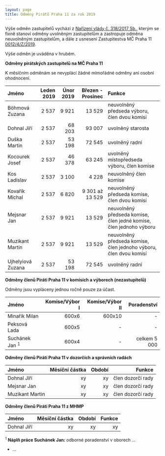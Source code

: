 ```yaml
---
layout: page
title: Odměny Pirátů Praha 11 za rok 2019
---
```


Výše odměn zastupitelů vychází z [Nařízení vlády č. 318/2017 Sb.](https://www.zakonyprolidi.cz/cs/2017-318), kterým se fixně stanoví odměny uvolněným zastupitelům a zastropuje odměna neuvolněným zastupitelům, a dále z usnesení Zastupitestva MČ Praha 11 [0012/4/Z/2019](https://www.praha11.cz/redakce/index.php?lanG=cs&clanek=6504&slozka=12&as4uOriginalDomain=www.praha11.cz&as4u_protocol=https&ConfirmCookie=yes&bod=2271542).

Výše odměn je uváděna v hrubém. 

  

**Odměny pirátských zastupitelů na MČ Praha 11**

K měsíčním odměnám se nevyplácí žádné mimořádné odměny ani osobní ohodnocení.

| Jméno  | Leden 2019 | Únor 2019 | Březen - Prosinec | Funkce |
|:--------|---------:|---------:|---------:|:-------------|
| Böhmová Zuzana | 2 537 | 9 921 | 13 529 | neuvolněný předseda výboru, člen dvou komisí| 
| Dohnal Jiří | 2 537 | 68 203 | 93 007 | uvolněný starosta | 
| Duška Martin | 2 537 | 53 198 | 72 545 | uvolněný radní |
| Kocourek Josef | 2 537 | 46 378 | 63 245 | uvolněný místopředseda výboru, člen komise |
| Kos Ladislav | 2 537 | 3 100 | 4 228 | neuvolněný člen komise|
| Kovařík Michal | 2 537 | 6 820 | 9 301 až 13 529 | neuvolněný předseda komise, člen dvou komisí | 
| Mejsnar Jan | 2 537 | 9 921 | 13 529 | neuvolněný předseda komise, člen jedné komise, člen jednoho výboru | 
| Muzikant Martin | 2 537 | 9 921 | 13 529 | neuvolněný předseda komise, člen jednoho výboru, člen dvou komisí | 
| Ujhelyiová Zuzana | 2 537 | 53 198 | 72 545 | uvolněný radní |

  

**Odměny členů Piráti Praha 11 v komisích a výborech (nezastupitelů)**

Odměny jsou vypláceny jednou ročně pouze za účast.

| Jméno  | Komise/Výbor I | Komise/Výbor II | Poradenství |
|:--------|---------:|---------:|---------:|
| Minařík Milan | 600x6 | 600x10 | - | 
| Peksová Lada | 600x5 | - | - |
| Suchánek Jan <sup>1</sup> | 600x4 | - | celkem 5 000|

  

**Odměny členů Piráti Praha 11 v dozorčích a správních radách**

| Jméno  | Měsíční částka | Období | Funkce |
|:--------|---------:|---------:|---------:|
| Dohnal Jiří | xy | xy | člen dozorčí rady | 
| Mejsnar Jan | xy | xy | člen dozorčí rady | 
| Muzikant Martin | xy | xy | člen dozorčí rady | 

  

**Odměny členů Piráti Praha 11 z MHMP**

| Jméno  | Měsíční částka | Období | Funkce |
|:--------|---------:|---------:|---------:|
| Dohnal Jiří | xy | xy | xy | 



<sup>1</sup> **Náplň práce Suchánek Jan:** odborné poradenství v oborech ...
 * ...
